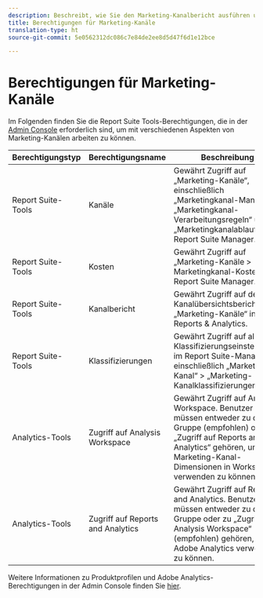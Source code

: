 ```yaml
---
description: Beschreibt, wie Sie den Marketing-Kanalbericht ausführen und beschränkte Administratorrechte und Benutzergruppenberechtigungen erteilen.
title: Berechtigungen für Marketing-Kanäle
translation-type: ht
source-git-commit: 5e0562312dc086c7e84de2ee8d5d47f6d1e12bce

---
```



# Berechtigungen für Marketing-Kanäle

Im Folgenden finden Sie die Report Suite Tools-Berechtigungen, die in der [Admin Console](https://adminconsole.adobe.com/) erforderlich sind, um mit verschiedenen Aspekten von Marketing-Kanälen arbeiten zu können.

| Berechtigungstyp | Berechtigungsname | Beschreibung |
|---|---|---|
| Report Suite-Tools | Kanäle | Gewährt Zugriff auf „Marketing-Kanäle“, einschließlich „Marketingkanal-Manager“, „Marketingkanal-Verarbeitungsregeln“ und „Marketingkanalablauf“ im Report Suite Manager. |
| Report Suite-Tools | Kosten | Gewährt Zugriff auf „Marketing-Kanäle > Marketingkanal-Kosten“ im Report Suite Manager. |
| Report Suite-Tools | Kanalbericht | Gewährt Zugriff auf den Kanalübersichtsbericht unter „Marketing-Kanäle“ in Reports &amp; Analytics. |
| Report Suite-Tools | Klassifizierungen | Gewährt Zugriff auf alle Klassifizierungseinstellungen im Report Suite-Manager, einschließlich „Marketing-Kanal“ > „Marketing-Kanalklassifizierungen“. |
| Analytics-Tools | Zugriff auf Analysis Workspace | Gewährt Zugriff auf Analysis Workspace. Benutzer müssen entweder zu dieser Gruppe (empfohlen) oder zu „Zugriff auf Reports and Analytics“ gehören, um die Marketing-Kanal-Dimensionen in Workspace verwenden zu können. |
| Analytics-Tools | Zugriff auf Reports and Analytics | Gewährt Zugriff auf Reports and Analytics. Benutzer müssen entweder zu dieser Gruppe oder zu „Zugriff auf Analysis Workspace“ (empfohlen) gehören, um Adobe Analytics verwenden zu können. |

Weitere Informationen zu Produktprofilen und Adobe Analytics-Berechtigungen in der Admin Console finden Sie [hier](https://docs.adobe.com/content/help/de-DE/analytics/admin/admin-console/permissions/product-profile.html).